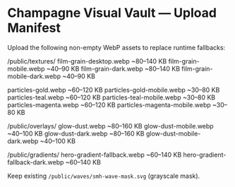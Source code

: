 # Champagne Visual Vault — Upload Manifest

Upload the following non-empty WebP assets to replace runtime fallbacks:



/public/textures/
film-grain-desktop.webp ~80–140 KB
film-grain-mobile.webp ~40–90 KB
film-grain-dark.webp ~80–140 KB
film-grain-mobile-dark.webp ~40–90 KB

particles-gold.webp ~60–120 KB
particles-gold-mobile.webp ~30–80 KB
particles-teal.webp ~60–120 KB
particles-teal-mobile.webp ~30–80 KB
particles-magenta.webp ~60–120 KB
particles-magenta-mobile.webp ~30–80 KB

/public/overlays/
glow-dust.webp ~80–160 KB
glow-dust-mobile.webp ~40–100 KB
glow-dust-dark.webp ~80–160 KB
glow-dust-mobile-dark.webp ~40–100 KB

/public/gradients/
hero-gradient-fallback.webp ~60–140 KB
hero-gradient-fallback-dark.webp ~60–140 KB


Keep existing `/public/waves/smh-wave-mask.svg` (grayscale mask).
